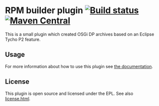 # RPM builder plugin [![Build status](https://api.travis-ci.org/ctron/rpm-builder.svg)](https://travis-ci.org/ctron/osgi-dp) [![Maven Central](https://img.shields.io/maven-central/v/de.dentrassi.maven/osgi-dp.svg "Maven Central Status")](http://search.maven.org/#search|gav|1|g%3A%22de.dentrassi.maven%22%20AND%20a%3A%22osgi-dp%22)

This is a small plugin which created OSGi DP archives based on an Eclipse Tycho P2 feature.

## Usage

For more information about how to use this plugin see
[the documentation](https://ctron.github.io/osgi-dp).

## License

This plugin is open source and licensed under the EPL. See also [license.html](license.html).
